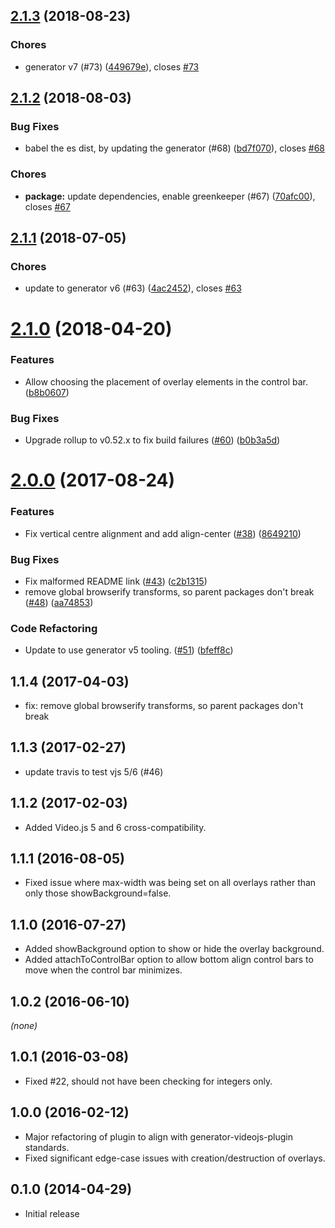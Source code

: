 <a name="2.1.3"></a>
## [2.1.3](https://github.com/brightcove/videojs-overlay/compare/v2.1.2...v2.1.3) (2018-08-23)

### Chores

* generator v7 (#73) ([449679e](https://github.com/brightcove/videojs-overlay/commit/449679e)), closes [#73](https://github.com/brightcove/videojs-overlay/issues/73)

<a name="2.1.2"></a>
## [2.1.2](https://github.com/brightcove/videojs-overlay/compare/v2.1.1...v2.1.2) (2018-08-03)

### Bug Fixes

* babel the es dist, by updating the generator (#68) ([bd7f070](https://github.com/brightcove/videojs-overlay/commit/bd7f070)), closes [#68](https://github.com/brightcove/videojs-overlay/issues/68)

### Chores

* **package:** update dependencies, enable greenkeeper (#67) ([70afc00](https://github.com/brightcove/videojs-overlay/commit/70afc00)), closes [#67](https://github.com/brightcove/videojs-overlay/issues/67)

<a name="2.1.1"></a>
## [2.1.1](https://github.com/brightcove/videojs-overlay/compare/v2.1.0...v2.1.1) (2018-07-05)

### Chores

* update to generator v6 (#63) ([4ac2452](https://github.com/brightcove/videojs-overlay/commit/4ac2452)), closes [#63](https://github.com/brightcove/videojs-overlay/issues/63)

<a name="2.1.0"></a>
# [2.1.0](https://github.com/brightcove/videojs-overlay/compare/v2.0.0...v2.1.0) (2018-04-20)

### Features

* Allow choosing the placement of overlay elements in the control bar. ([b8b0607](https://github.com/brightcove/videojs-overlay/commit/b8b0607))

### Bug Fixes

* Upgrade rollup to v0.52.x to fix build failures ([#60](https://github.com/brightcove/videojs-overlay/issues/60)) ([b0b3a5d](https://github.com/brightcove/videojs-overlay/commit/b0b3a5d))

<a name="2.0.0"></a>
# [2.0.0](https://github.com/brightcove/videojs-overlay/compare/v1.1.3...v2.0.0) (2017-08-24)

### Features

* Fix vertical centre alignment and add align-center ([#38](https://github.com/brightcove/videojs-overlay/issues/38)) ([8649210](https://github.com/brightcove/videojs-overlay/commit/8649210))

### Bug Fixes

* Fix malformed README link ([#43](https://github.com/brightcove/videojs-overlay/issues/43)) ([c2b1315](https://github.com/brightcove/videojs-overlay/commit/c2b1315))
* remove global browserify transforms, so parent packages don't break ([#48](https://github.com/brightcove/videojs-overlay/issues/48)) ([aa74853](https://github.com/brightcove/videojs-overlay/commit/aa74853))

### Code Refactoring

* Update to use generator v5 tooling. ([#51](https://github.com/brightcove/videojs-overlay/issues/51)) ([bfeff8c](https://github.com/brightcove/videojs-overlay/commit/bfeff8c))

## 1.1.4 (2017-04-03)
* fix: remove global browserify transforms, so parent packages don't break

## 1.1.3 (2017-02-27)
* update travis to test vjs 5/6 (#46)

## 1.1.2 (2017-02-03)
* Added Video.js 5 and 6 cross-compatibility.

## 1.1.1 (2016-08-05)
* Fixed issue where max-width was being set on all overlays rather than only those showBackground=false.

## 1.1.0 (2016-07-27)
* Added showBackground option to show or hide the overlay background.
* Added attachToControlBar option to allow bottom align control bars to move when the control bar minimizes.

## 1.0.2 (2016-06-10)
_(none)_

## 1.0.1 (2016-03-08)
* Fixed #22, should not have been checking for integers only.

## 1.0.0 (2016-02-12)
* Major refactoring of plugin to align with generator-videojs-plugin standards.
* Fixed significant edge-case issues with creation/destruction of overlays.

## 0.1.0 (2014-04-29)
* Initial release
